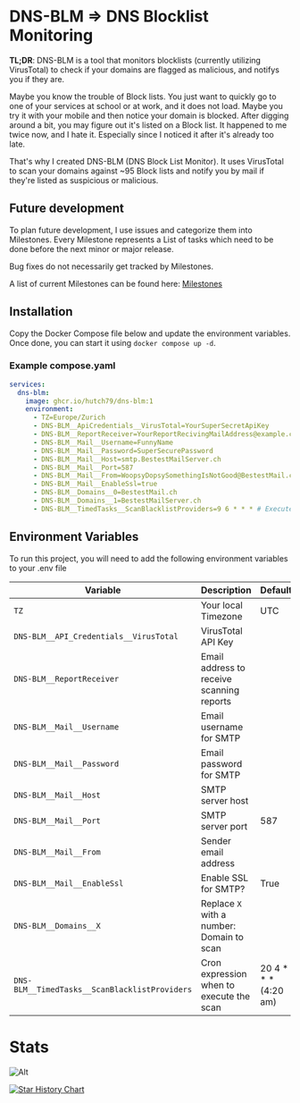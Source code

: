 # DNS-BLM => DNS Blocklist Monitoring
**TL;DR**: DNS-BLM is a tool that monitors blocklists (currently utilizing VirusTotal) to check if your domains are flagged as malicious, and notifys you if they are.

Maybe you know the trouble of Block lists.
You just want to quickly go to one of your services at school or at work, and it does not load. Maybe you try it with your mobile and then notice your domain is blocked. After digging around a bit, you may figure out it's listed on a Block list.
It happened to me twice now, and I hate it. Especially since I noticed it after it's already too late.

That's why I created DNS-BLM (DNS Block List Monitor). It uses VirusTotal to scan your domains against ~95 Block lists and notify you by mail if they're listed as suspicious or malicious.

## Future development

To plan future development, I use issues and categorize them into Milestones. Every Milestone represents a List of tasks which need to be done before the next minor or major release. 

Bug fixes do not necessarily get tracked by Milestones.

A list of current Milestones can be found here: [Milestones](https://github.com/Hutch79/DNS-BLM/milestones?sort=title&direction=asc)

## Installation
Copy the Docker Compose file below and update the environment variables.  
Once done, you can start it using `docker compose up -d`.

### Example compose.yaml
```yaml
services:
  dns-blm:
    image: ghcr.io/hutch79/dns-blm:1
    environment:
      - TZ=Europe/Zurich
      - DNS-BLM__ApiCredentials__VirusTotal=YourSuperSecretApiKey
      - DNS-BLM__ReportReceiver=YourReportRecivingMailAddress@example.com
      - DNS-BLM__Mail__Username=FunnyName
      - DNS-BLM__Mail__Password=SuperSecurePassword
      - DNS-BLM__Mail__Host=smtp.BestestMailServer.ch
      - DNS-BLM__Mail__Port=587
      - DNS-BLM__Mail__From=WoopsyDopsySomethingIsNotGood@BestestMail.ch
      - DNS-BLM__Mail__EnableSsl=true
      - DNS-BLM__Domains__0=BestestMail.ch
      - DNS-BLM__Domains__1=BestestMailServer.ch
      - DNS-BLM__TimedTasks__ScanBlacklistProviders=9 6 * * * # Executed daily
```

## Environment Variables

To run this project, you will need to add the following environment variables to your .env file



| **Variable** | **Description** | Default | **Required** |
|----|----|----|----|
| `TZ` | Your local Timezone | UTC | No |
| `DNS-BLM__API_Credentials__VirusTotal` | VirusTotal API Key |    | Yes |
| `DNS-BLM__ReportReceiver` | Email address to receive scanning reports |    | Yes |
| `DNS-BLM__Mail__Username` | Email username for SMTP |    | Yes |
| `DNS-BLM__Mail__Password` | Email password for SMTP |    | Yes |
| `DNS-BLM__Mail__Host` | SMTP server host |    | Yes |
| `DNS-BLM__Mail__Port` | SMTP server port | 587 | No |
| `DNS-BLM__Mail__From` | Sender email address |    | Yes |
| `DNS-BLM__Mail__EnableSsl` | Enable SSL for SMTP? | True | No |
| `DNS-BLM__Domains__X` | Replace `X` with a number: Domain to scan |    | Yes (minimum 1 domain required) |
| `DNS-BLM__TimedTasks__ScanBlacklistProviders` | Cron expression when to execute the scan | 20 4 \* \* \* (4:20 am) | No |

# Stats
![Alt](https://repobeats.axiom.co/api/embed/cfc395587f18daea353bfbceb04dc1d89903283d.svg "Repobeats analytics image")

<a href="https://www.star-history.com/#hutch79/dns-blm&Date">
 <picture>
   <source media="(prefers-color-scheme: dark)" srcset="https://api.star-history.com/svg?repos=hutch79/dns-blm&type=Date&theme=dark" />
   <source media="(prefers-color-scheme: light)" srcset="https://api.star-history.com/svg?repos=hutch79/dns-blm&type=Date" />
   <img alt="Star History Chart" src="https://api.star-history.com/svg?repos=hutch79/dns-blm&type=Date" />
 </picture>
</a>
